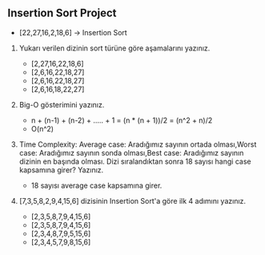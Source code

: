 ## Insertion Sort Project 
* [22,27,16,2,18,6] -> Insertion Sort

1. Yukarı verilen dizinin sort türüne göre aşamalarını yazınız.
    - [2,27,16,22,18,6]
    - [2,6,16,22,18,27]
    - [2,6,16,22,18,27]
    - [2,6,16,18,22,27]

2. Big-O gösterimini yazınız.
    - n + (n-1) + (n-2) + ..... + 1 = (n * (n + 1))/2 = (n^2 + n)/2
    - O(n^2)

3. Time Complexity: Average case: Aradığımız sayının ortada olması,Worst case: Aradığımız sayının sonda olması,Best case: Aradığımız sayının dizinin en başında olması.
Dizi sıralandıktan sonra 18 sayısı hangi case kapsamına girer? Yazınız.
    - 18 sayısı average case kapsamına girer.


4.  [7,3,5,8,2,9,4,15,6] dizisinin Insertion Sort'a göre ilk 4 adımını yazınız.
    - [2,3,5,8,7,9,4,15,6]
    - [2,3,5,8,7,9,4,15,6]
    - [2,3,4,8,7,9,5,15,6]
    - [2,3,4,5,7,9,8,15,6]